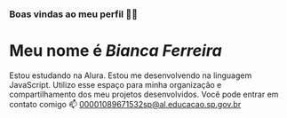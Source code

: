 ### Boas vindas ao meu perfil 💙💙
# Meu nome é *Bianca Ferreira*

Estou estudando na Alura.
Estou me desenvolvendo na linguagem JavaScript.
Utilizo esse espaço para minha organização e compartilhamento dos meu projetos desenvolvidos.
Você pode entrar em contato comigo 📫
00001089671532sp@al.educacao.sp.gov.br
